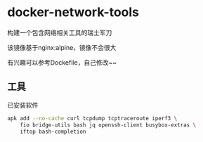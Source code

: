 # docker-network-tools
构建一个包含网络相关工具的瑞士军刀

该镜像基于nginx:alpine，镜像不会很大


有兴趣可以参考Dockefile，自己修改~~


## 工具
已安装软件
```bash
apk add --no-cache curl tcpdump tcptraceroute iperf3 \
    fio bridge-utils bash jq openssh-client busybox-extras \
    iftop bash-completion
```
